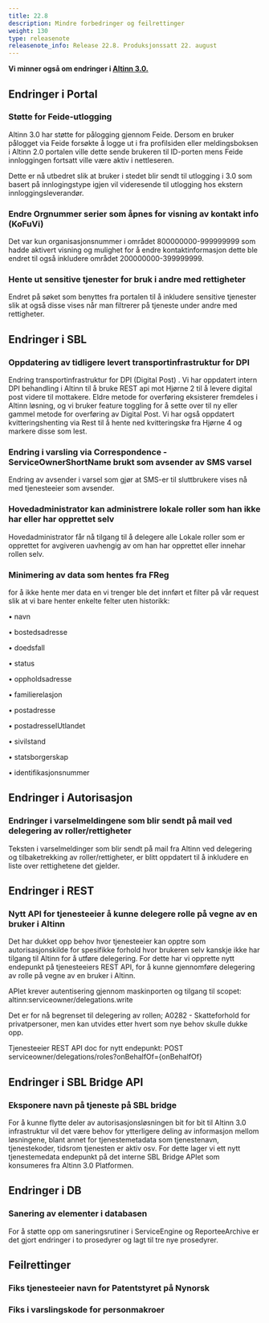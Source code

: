```yaml
---
title: 22.8
description: Mindre forbedringer og feilrettinger
weight: 130
type: releasenote
releasenote_info: Release 22.8. Produksjonssatt 22. august
---
```

**Vi minner også om endringer i [Altinn 3.0.](https://github.com/Altinn/altinn-studio/releases)**

## Endringer i Portal

### Støtte for Feide-utlogging

Altinn 3.0 har støtte for pålogging gjennom Feide. Dersom en bruker pålogget via Feide forsøkte å logge ut i fra profilsiden eller meldingsboksen i Altinn 2.0 portalen ville dette sende brukeren til ID-porten mens Feide innloggingen fortsatt ville være aktiv i nettleseren.

Dette er nå utbedret slik at bruker i stedet blir sendt til utlogging i 3.0 som basert på innlogingstype igjen vil videresende til utlogging hos ekstern innloggingsleverandør.

### Endre Orgnummer serier som åpnes for visning av kontakt info (KoFuVi)

Det var kun organisasjonsnummer i området 800000000-999999999 som hadde aktivert visning og mulighet for å endre kontaktinformasjon dette ble endret til også inkludere området 200000000-399999999.

### Hente ut sensitive tjenester for bruk i andre med rettigheter

Endret på søket som benyttes fra portalen til å inkludere sensitive tjenester slik at også disse vises når man filtrerer på tjeneste under andre med rettigheter.

## Endringer i SBL

### Oppdatering av tidligere levert transportinfrastruktur for DPI

Endring transportinfrastruktur for DPI (Digital Post) . Vi har oppdatert intern DPI behandling i Altinn til å bruke REST api mot Hjørne 2 til å levere digital post videre til mottakere. Eldre metode for overføring eksisterer fremdeles i Altinn løsning, og vi bruker feature toggling for å sette over til ny eller gammel metode for overføring av Digital Post. 
Vi har også oppdatert kvitteringshenting via Rest til å hente ned kvitteringskø fra Hjørne 4 og markere disse som lest.

### Endring i varsling via Correspondence - ServiceOwnerShortName brukt som avsender av SMS varsel

Endring av avsender i varsel som gjør at SMS-er til sluttbrukere vises nå med tjenesteeier som avsender.

### Hovedadministrator kan administrere lokale roller som han ikke har eller har opprettet selv

Hovedadministrator får nå tilgang til å delegere alle Lokale roller som er opprettet for avgiveren uavhengig av om han har opprettet eller innehar rollen selv.

### Minimering av data som hentes fra FReg

for å ikke hente mer data en vi trenger ble det innført et filter på vår request slik at vi bare henter enkelte felter uten historikk:

•	navn

•	bostedsadresse

•	doedsfall

•	status

•	oppholdsadresse

•	familierelasjon

•	postadresse

•	postadresseIUtlandet

•	sivilstand

•	statsborgerskap

•	identifikasjonsnummer

## Endringer i Autorisasjon

### Endringer i varselmeldingene som blir sendt på mail ved delegering av roller/rettigheter

Teksten i varselmeldinger som blir sendt på mail fra Altinn ved delegering og tilbaketrekking av roller/rettigheter, er blitt oppdatert til å inkludere en liste over rettighetene det gjelder.

## Endringer i REST

### Nytt API for tjenesteeier å kunne delegere rolle på vegne av en bruker i Altinn

Det har dukket opp behov hvor tjenesteeier kan opptre som autorisasjonskilde for spesifikke forhold hvor brukeren selv kanskje ikke har tilgang til Altinn for å utføre delegering. For dette har vi opprette nytt endepunkt på tjenesteeiers REST API, for å kunne gjennomføre delegering av rolle på vegne av en bruker i Altinn.

APIet krever autentisering gjennom maskinporten og tilgang til scopet: altinn:serviceowner/delegations.write

Det er for nå begrenset til delegering av rollen; A0282 - Skatteforhold for privatpersoner, men kan utvides etter hvert som nye behov skulle dukke opp.

Tjenesteeier REST API doc for nytt endepunkt:
POST serviceowner/delegations/roles?onBehalfOf={onBehalfOf}

## Endringer i SBL Bridge API

### Eksponere navn på tjeneste på SBL bridge

For å kunne flytte deler av autorisasjonsløsningen bit for bit til Altinn 3.0 infrastruktur vil det være behov for ytterligere deling av informasjon mellom løsningene, blant annet for tjenestemetadata som tjenestenavn, tjenestekoder, tidsrom tjenesten er aktiv osv.
For dette lager vi ett nytt tjenestemedata endepunkt på det interne SBL Bridge APIet som konsumeres fra Altinn 3.0 Platformen.

## Endringer i DB

### Sanering av elementer i databasen

For å støtte opp om saneringsrutiner i ServiceEngine og ReporteeArchive er det gjort endringer i to prosedyrer og lagt til tre nye prosedyrer.

## Feilrettinger

### Fiks tjenesteeier navn for Patentstyret på Nynorsk

### Fiks i varslingskode for personmakroer


